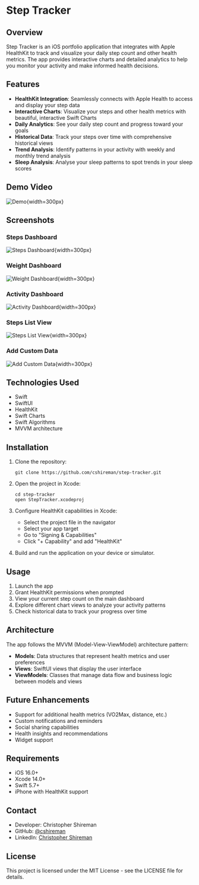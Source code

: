 # Step Tracker

## Overview
Step Tracker is an iOS portfolio application that integrates with Apple HealthKit to track and visualize your daily step count and other health metrics. The app provides interactive charts and detailed analytics to help you monitor your activity and make informed health decisions.

## Features
- **HealthKit Integration**: Seamlessly connects with Apple Health to access and display your step data
- **Interactive Charts**: Visualize your steps and other health metrics with beautiful, interactive Swift Charts
- **Daily Analytics**: See your daily step count and progress toward your goals
- **Historical Data**: Track your steps over time with comprehensive historical views
- **Trend Analysis**: Identify patterns in your activity with weekly and monthly trend analysis
- **Sleep Analysis**: Analyse your sleep patterns to spot trends in your sleep scores

## Demo Video
![Demo](Resources/demo.gif){width=300px}

## Screenshots
### Steps Dashboard
![Steps Dashboard](Resources/dashboard-steps.png){width=300px}

### Weight Dashboard
![Weight Dashboard](Resources/dashboard-weight.png){width=300px}

### Activity Dashboard
![Activity Dashboard](Resources/dashboard-activity.png){width=300px}

### Steps List View
![Steps List View](Resources/list-steps.png){width=300px}

### Add Custom Data
![Add Custom Data](Resources/add-data-steps.png){width=300px}

## Technologies Used
- Swift
- SwiftUI
- HealthKit
- Swift Charts
- Swift Algorithms
- MVVM architecture

## Installation
1. Clone the repository:
   ```
   git clone https://github.com/cshireman/step-tracker.git
   ```
2. Open the project in Xcode:
   ```
   cd step-tracker
   open StepTracker.xcodeproj
   ```
3. Configure HealthKit capabilities in Xcode:
   - Select the project file in the navigator
   - Select your app target
   - Go to "Signing & Capabilities"
   - Click "+ Capability" and add "HealthKit"

4. Build and run the application on your device or simulator.

## Usage
1. Launch the app
2. Grant HealthKit permissions when prompted
3. View your current step count on the main dashboard
4. Explore different chart views to analyze your activity patterns
6. Check historical data to track your progress over time

## Architecture
The app follows the MVVM (Model-View-ViewModel) architecture pattern:
- **Models**: Data structures that represent health metrics and user preferences
- **Views**: SwiftUI views that display the user interface
- **ViewModels**: Classes that manage data flow and business logic between models and views

## Future Enhancements
- Support for additional health metrics (VO2Max, distance, etc.)
- Custom notifications and reminders
- Social sharing capabilities
- Health insights and recommendations
- Widget support

## Requirements
- iOS 16.0+
- Xcode 14.0+
- Swift 5.7+
- iPhone with HealthKit support

## Contact
- Developer: Christopher Shireman
- GitHub: [@cshireman](https://github.com/cshireman)
- LinkedIn: [Christopher Shireman](https://www.linkedin.com/in/christophershireman/)

## License
This project is licensed under the MIT License - see the LICENSE file for details.
